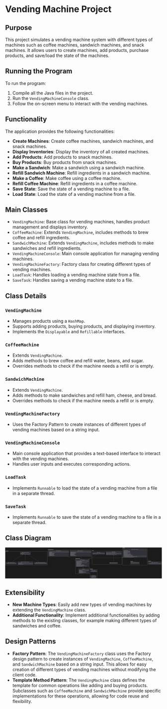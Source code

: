 # Vending Machine Project

## Purpose
This project simulates a vending machine system with different types of machines such as coffee machines, sandwich machines, and snack machines. It allows users to create machines, add products, purchase products, and save/load the state of the machines.

## Running the Program
To run the program:
1. Compile all the Java files in the project.
2. Run the `VendingMachineConsole` class.
3. Follow the on-screen menu to interact with the vending machines.

## Functionality
The application provides the following functionalities:
- **Create Machines**: Create coffee machines, sandwich machines, and snack machines.
- **Display Inventories**: Display the inventory of all created machines.
- **Add Products**: Add products to snack machines.
- **Buy Products**: Buy products from snack machines.
- **Make a Sandwich**: Make a sandwich using a sandwich machine.
- **Refill Sandwich Machine**: Refill ingredients in a sandwich machine.
- **Make a Coffee**: Make coffee using a coffee machine.
- **Refill Coffee Machine**: Refill ingredients in a coffee machine.
- **Save State**: Save the state of a vending machine to a file.
- **Load State**: Load the state of a vending machine from a file.

## Main Classes
- `VendingMachine`: Base class for vending machines, handles product management and displays inventory.
- `CoffeeMachine`: Extends `VendingMachine`, includes methods to brew coffee and refill ingredients.
- `SandwichMachine`: Extends `VendingMachine`, includes methods to make sandwiches and refill ingredients.
- `VendingMachineConsole`: Main console application for managing vending machines.
- `VendingMachineFactory`: Factory class for creating different types of vending machines.
- `LoadTask`: Handles loading a vending machine state from a file.
- `SaveTask`: Handles saving a vending machine state to a file.

## Class Details
### `VendingMachine`
- Manages products using a `HashMap`.
- Supports adding products, buying products, and displaying inventory.
- Implements the `Displayable` and `Refillable` interfaces.

### `CoffeeMachine`
- Extends `VendingMachine`.
- Adds methods to brew coffee and refill water, beans, and sugar.
- Overrides methods to check if the machine needs a refill or is empty.

### `SandwichMachine`
- Extends `VendingMachine`.
- Adds methods to make sandwiches and refill ham, cheese, and bread.
- Overrides methods to check if the machine needs a refill or is empty.

### `VendingMachineFactory`
- Uses the Factory Pattern to create instances of different types of vending machines based on a string input.

### `VendingMachineConsole`
- Main console application that provides a text-based interface to interact with the vending machines.
- Handles user inputs and executes corresponding actions.

### `LoadTask`
- Implements `Runnable` to load the state of a vending machine from a file in a separate thread.

### `SaveTask`
- Implements `Runnable` to save the state of a vending machine to a file in a separate thread.

## Class Diagram
![Class Diagram](class_diagram.png)

## Extensibility
- **New Machine Types**: Easily add new types of vending machines by extending the `VendingMachine` class.
- **Additional Functionality**: Implement additional functionalities by adding methods to the existing classes, for example making different types of sandwiches and coffee.

## Design Patterns
- **Factory Pattern**: The `VendingMachineFactory` class uses the Factory design pattern to create instances of `VendingMachine`, `CoffeeMachine`, and `SandwichMachine` based on a string input. This allows for easy creation of different types of vending machines without modifying the client code.
- **Template Method Pattern**: The `VendingMachine` class defines the template for common operations like adding and buying products. Subclasses such as `CoffeeMachine` and `SandwichMachine` provide specific implementations for these operations, allowing for code reuse and flexibility.
